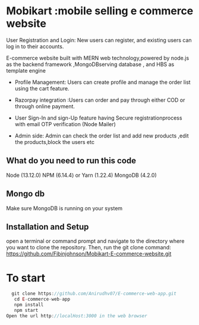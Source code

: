 # Mobikart :mobile selling e commerce website
User Registration and Login: New users can register, and existing users can log in to their accounts.

E-commerce website built with MERN web technology,powered by node.js
as the backend framework ,MongoDBserving database , and HBS
as template engine
- Profile Management: Users can create profile and manage the order list using the cart feature.
- Razorpay integration :Users can order and pay through either COD or through online payment.
- User Sign-In and sign-Up feature having Secure registrationprocess with email OTP verification (Node Mailer)

-  Admin side: Admin can check the order list and add new products ,edit the products,block the users etc

## What do you need to run this code
Node (13.12.0)
NPM (6.14.4) or Yarn (1.22.4)
MongoDB (4.2.0)
## Mongo db
Make sure MongoDB is running on your system

## Installation and Setup
open a terminal or command prompt and navigate to the directory where you want to clone the repository. Then, run the git clone command:
https://github.com/Fibinjohnson/Mobikart-E-commerce-website.git


# To start
```javascript
  git clone https://github.com/Anirudhv07/E-commerce-web-app.git
   cd E-commerce-web-app
   npm install
   npm start
Open the url http://localHost:3000 in the web browser


